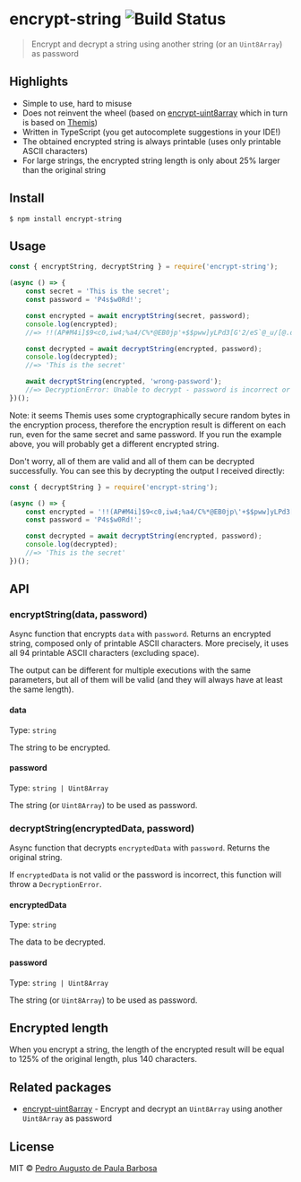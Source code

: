 # encrypt-string ![Build Status](https://github.com/papb/encrypt-string/workflows/CI/badge.svg)

> Encrypt and decrypt a string using another string (or an `Uint8Array`) as password


## Highlights

* Simple to use, hard to misuse
* Does not reinvent the wheel (based on [encrypt-uint8array](https://github.com/papb/encrypt-uint8array) which in turn is based on [Themis](https://docs.cossacklabs.com/themis/))
* Written in TypeScript (you get autocomplete suggestions in your IDE!)
* The obtained encrypted string is always printable (uses only printable ASCII characters)
* For large strings, the encrypted string length is only about 25% larger than the original string


## Install

```
$ npm install encrypt-string
```


## Usage

```js
const { encryptString, decryptString } = require('encrypt-string');

(async () => {
	const secret = 'This is the secret';
	const password = 'P4s$w0Rd!';

	const encrypted = await encryptString(secret, password);
	console.log(encrypted);
	//=> !!(AP#M4i]$9<c0,iw4;%a4/C%*@EB0jp'+$$pww]yLPd3[G'2/eS`@_u/[@.dfF#$9]Xl2:o:@FkoOA'@jq}=`f$W!>gbX1L678@ghM`.=7V(K:db]M5i{u5[ga~CojWx'M_e7;#~lD-aVDs-D_o)+e16d:-`Dz!bVJ3

	const decrypted = await decryptString(encrypted, password);
	console.log(decrypted);
	//=> 'This is the secret'

	await decryptString(encrypted, 'wrong-password');
	//=> DecryptionError: Unable to decrypt - password is incorrect or data is corrupted.
})();
```

Note: it seems Themis uses some cryptographically secure random bytes in the encryption process, therefore the encryption result is different on each run, even for the same secret and same password. If you run the example above, you will probably get a different encrypted string.

Don't worry, all of them are valid and all of them can be decrypted successfully. You can see this by decrypting the output I received directly:

```js
const { decryptString } = require('encrypt-string');

(async () => {
	const encrypted = '!!(AP#M4i]$9<c0,iw4;%a4/C%*@EB0jp\'+$$pww]yLPd3[G\'2/eS`@_u/[@.dfF#$9]Xl2:o:@FkoOA\'@jq}=`f$W!>gbX1L678@ghM`.=7V(K:db]M5i{u5[ga~CojWx\'M_e7;#~lD-aVDs-D_o)+e16d:-`Dz!bVJ3';
	const password = 'P4s$w0Rd!';

	const decrypted = await decryptString(encrypted, password);
	console.log(decrypted);
	//=> 'This is the secret'
})();
```


## API

### encryptString(data, password)

Async function that encrypts `data` with `password`. Returns an encrypted string, composed only of printable ASCII characters. More precisely, it uses all 94 printable ASCII characters (excluding space).

The output can be different for multiple executions with the same parameters, but all of them will be valid (and they will always have at least the same length).

#### data

Type: `string`

The string to be encrypted.

#### password

Type: `string | Uint8Array`

The string (or `Uint8Array`) to be used as password.

### decryptString(encryptedData, password)

Async function that decrypts `encryptedData` with `password`. Returns the original string.

If `encryptedData` is not valid or the password is incorrect, this function will throw a `DecryptionError`.

#### encryptedData

Type: `string`

The data to be decrypted.

#### password

Type: `string | Uint8Array`

The string (or `Uint8Array`) to be used as password.


## Encrypted length

When you encrypt a string, the length of the encrypted result will be equal to 125% of the original length, plus 140 characters.


## Related packages

* [encrypt-uint8array](https://github.com/papb/encrypt-uint8array) - Encrypt and decrypt an `Uint8Array` using another `Uint8Array` as password


## License

MIT © [Pedro Augusto de Paula Barbosa](https://github.com/papb)
